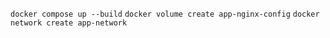 `docker compose up --build`
`docker volume create app-nginx-config`
`docker network create app-network`
